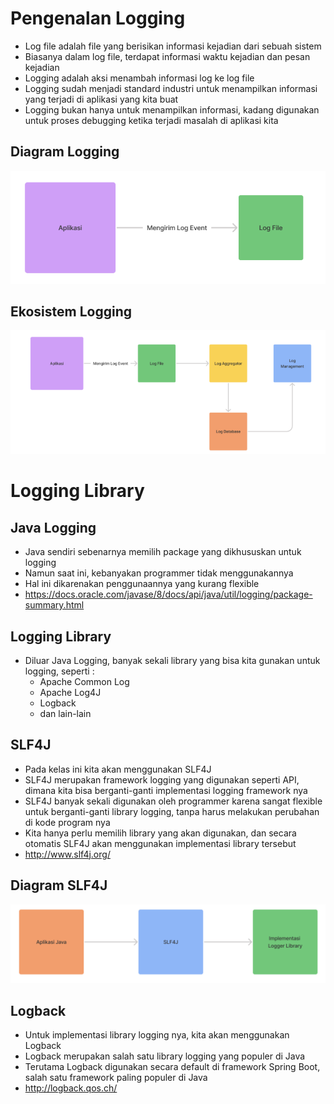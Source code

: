 # Pengenalan Logging

- Log file adalah file yang berisikan informasi kejadian dari sebuah sistem
- Biasanya dalam log file, terdapat informasi waktu kejadian dan pesan kejadian 
- Logging adalah aksi menambah informasi log ke log file 
- Logging sudah menjadi standard industri untuk menampilkan informasi yang terjadi di aplikasi yang kita buat 
- Logging bukan hanya untuk menampilkan informasi, kadang digunakan untuk proses debugging ketika terjadi masalah di aplikasi kita 

## Diagram Logging

![img.png](img.png)

## Ekosistem Logging

![img_1.png](img_1.png)

# Logging Library

## Java Logging

- Java sendiri sebenarnya memilih package yang dikhususkan untuk logging
- Namun saat ini, kebanyakan programmer tidak menggunakannya 
- Hal ini dikarenakan penggunaannya yang kurang flexible 
- https://docs.oracle.com/javase/8/docs/api/java/util/logging/package-summary.html  

## Logging Library

- Diluar Java Logging, banyak sekali library yang bisa kita gunakan untuk logging, seperti :
  - Apache Common Log 
  - Apache Log4J 
  - Logback 
  - dan lain-lain 

## SLF4J

- Pada kelas ini kita akan menggunakan SLF4J
- SLF4J merupakan framework logging yang digunakan seperti API, dimana kita bisa berganti-ganti implementasi logging framework nya 
- SLF4J banyak sekali digunakan oleh programmer karena sangat flexible untuk berganti-ganti library logging, tanpa harus melakukan perubahan di kode program nya 
- Kita hanya perlu memilih library yang akan digunakan, dan secara otomatis SLF4J akan menggunakan implementasi library tersebut 
- http://www.slf4j.org/  

## Diagram SLF4J

![img_2.png](img_2.png)

## Logback

- Untuk implementasi library logging nya, kita akan menggunakan Logback
- Logback merupakan salah satu library logging yang populer di Java 
- Terutama Logback digunakan secara default di framework Spring Boot, salah satu framework paling populer di Java 
- http://logback.qos.ch/

